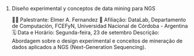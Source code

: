 1. Diseño experimental y conceptos de data mining para NGS

    👨‍🏫 Palestrante: Elmer A. Fernandez
    🏫 Afiliação: DataLab, Departamento de Computación, FCEFyN, Universidad Nacional de Córdoba - Argentina
    🗓️ Data e Horário: Segunda-feira, 23 de setembro
    Descrição: Abordagem sobre o design experimental e conceitos de mineração de dados aplicados a NGS (Next-Generation Sequencing).
